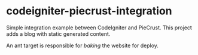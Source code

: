 codeigniter-piecrust-integration
================================

Simple integration example between CodeIgniter and PieCrust. This 
project adds a blog with static generated content.

An ant target is responsible for *baking* the website for deploy.
